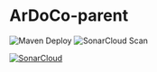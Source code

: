 # ArDoCo-parent

![Maven Deploy](https://github.com/ArDoCo/ArDoCo-parent/workflows/Maven%20Deploy/badge.svg)
![SonarCloud Scan](https://github.com/ArDoCo/ArDoCo-parent/workflows/SonarCloud%20Scan/badge.svg)

[![SonarCloud](https://sonarcloud.io/images/project_badges/sonarcloud-black.svg)](https://sonarcloud.io/dashboard?id=ArDoCo_ArDoCo-parent)

